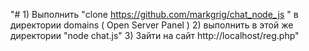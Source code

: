 "# 1)  Выполнить "clone https://github.com/markgrig/chat_node_js " в директории domains ( Open Server Panel )
2) выполнить   в этой же директории "node chat.js" 
3) Зайти на сайт http://localhost/reg.php" 

